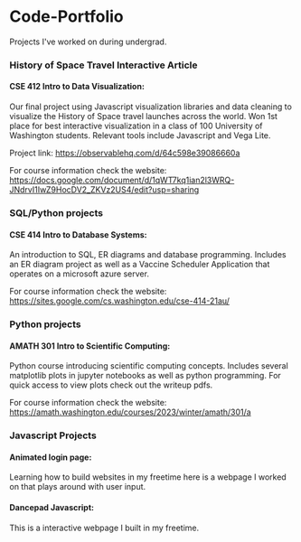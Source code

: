 # Code-Portfolio
Projects I've worked on during undergrad.

### History of Space Travel Interactive Article
#### CSE 412 Intro to Data Visualization:
Our final project using Javascript visualization libraries and data cleaning to visualize the History of Space travel launches across the world.
Won 1st place for best interactive visualization in a class of 100 University of Washington students.
Relevant tools include Javascript and Vega Lite.

Project link: https://observablehq.com/d/64c598e39086660a

For course information check the website: 
https://docs.google.com/document/d/1qWT7kq1ian2l3WRQ-JNdrvI1IwZ9HocDV2_ZKVz2US4/edit?usp=sharing 


### SQL/Python projects
#### CSE 414 Intro to Database Systems: 
An introduction to SQL, ER diagrams and database programming.
Includes an ER diagram project as well as a Vaccine Scheduler Application
that operates on a microsoft azure server.


For course information check the website: 
https://sites.google.com/cs.washington.edu/cse-414-21au/ 

### Python projects
#### AMATH 301 Intro to Scientific Computing: 
Python course introducing scientific computing concepts.
Includes several matplotlib plots in jupyter notebooks as well as python programming.
For quick access to view plots check out the writeup pdfs.

For course information check the website:
https://amath.washington.edu/courses/2023/winter/amath/301/a 


### Javascript Projects
#### Animated login page:
Learning how to build websites in my freetime here is a webpage I worked on that plays around with user input.

#### Dancepad Javascript:
This is a interactive webpage I built in my freetime.


